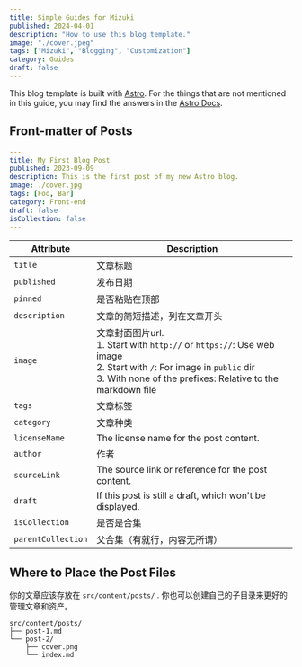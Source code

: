 ```yaml
---
title: Simple Guides for Mizuki
published: 2024-04-01
description: "How to use this blog template."
image: "./cover.jpeg"
tags: ["Mizuki", "Blogging", "Customization"]
category: Guides
draft: false
---
```



This blog template is built with [Astro](https://astro.build/). For the things that are not mentioned in this guide, you may find the answers in the [Astro Docs](https://docs.astro.build/).

## Front-matter of Posts

```yaml
---
title: My First Blog Post
published: 2023-09-09
description: This is the first post of my new Astro blog.
image: ./cover.jpg
tags: [Foo, Bar]
category: Front-end
draft: false
isCollection: false
---
```




| Attribute         | Description                                                                                                                                                                                                 |
|-------------------|-------------------------------------------------------------------------------------------------------------------------------------------------------------------------------------------------------------|
| `title`           | 文章标题                                                                                                                                                                                     |
| `published`       | 发布日期                                                                                                                                                                           |
| `pinned`          | 是否粘贴在顶部                                                                                                                                                   |
| `description`     | 文章的简短描述，列在文章开头                                                                                                                                                   |
| `image`           | 文章封面图片url.<br/>1. Start with `http://` or `https://`: Use web image<br/>2. Start with `/`: For image in `public` dir<br/>3. With none of the prefixes: Relative to the markdown file |
| `tags`            | 文章标签                                                                                                                                                                                      |
| `category`        | 文章种类                                                                                                                                                                                   |
| `licenseName`     | The license name for the post content.                                                                                                                                                                      |
| `author`          | 作者                                                                                                                                                                      |
| `sourceLink`      | The source link or reference for the post content.                                                                                                                                                          |
| `draft`           | If this post is still a draft, which won't be displayed.                                                                                                                                                    |
| `isCollection`    | 是否是合集                                                                                                                                                    |
| `parentCollection`| 父合集（有就行，内容无所谓）                                                                                                                                                   |

## Where to Place the Post Files


你的文章应该存放在 `src/content/posts/` . 你也可以创建自己的子目录来更好的管理文章和资产。

```
src/content/posts/
├── post-1.md
└── post-2/
    ├── cover.png
    └── index.md
```